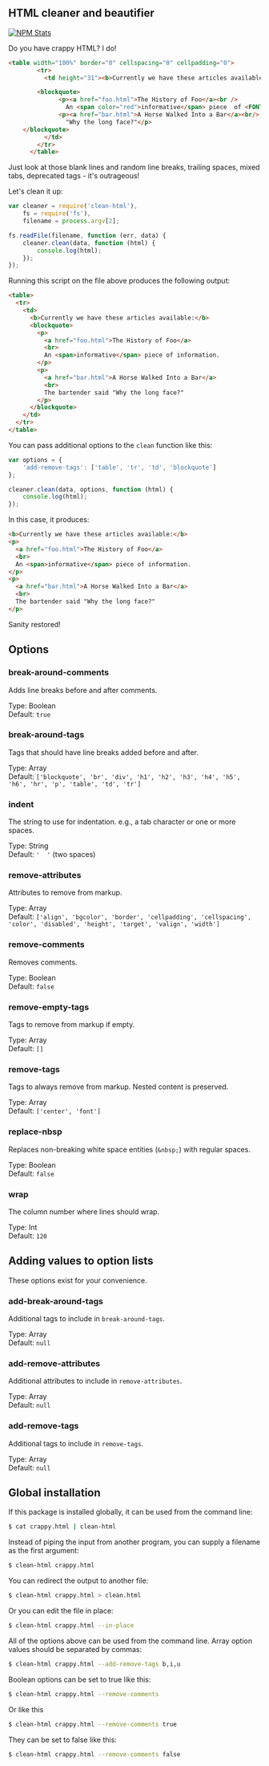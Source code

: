 ## HTML cleaner and beautifier

[![NPM Stats](https://nodei.co/npm/clean-html.png?downloads=true&downloadRank=true)](https://npmjs.org/packages/clean-html/)

Do you have crappy HTML? I do!

```html
<table width="100%" border="0" cellspacing="0" cellpadding="0">
        <tr>
          <td height="31"><b>Currently we have these articles available:</b>

        <blockquote>
              <p><a href="foo.html">The History of Foo</a><br />    
                An <span color="red">informative</span> piece  of <FONT FACE="ARIAL">information</FONT>.</p>
              <p><a href="bar.html">A Horse Walked Into a Bar</a><br/> The bartender said
                "Why the long face?"</p>
	</blockquote>
          </td>
        </tr>
      </table>
```

Just look at those blank lines and random line breaks, trailing spaces, mixed tabs, deprecated tags - it's outrageous!

Let's clean it up:

```javascript
var cleaner = require('clean-html'),
    fs = require('fs'),
    filename = process.argv[2];

fs.readFile(filename, function (err, data) {
    cleaner.clean(data, function (html) {
        console.log(html);
    });
});
```

Running this script on the file above produces the following output:

```html
<table>
  <tr>
    <td>
      <b>Currently we have these articles available:</b>
      <blockquote>
        <p>
          <a href="foo.html">The History of Foo</a>
          <br>
          An <span>informative</span> piece of information.
        </p>
        <p>
          <a href="bar.html">A Horse Walked Into a Bar</a>
          <br>
          The bartender said "Why the long face?"
        </p>
      </blockquote>
    </td>
  </tr>
</table>
```

You can pass additional options to the `clean` function like this:

```javascript
var options = {
    'add-remove-tags': ['table', 'tr', 'td', 'blockquote']
};

cleaner.clean(data, options, function (html) {
    console.log(html);
});
```

In this case, it produces:

```html
<b>Currently we have these articles available:</b>
<p>
  <a href="foo.html">The History of Foo</a>
  <br>
  An <span>informative</span> piece of information.
</p>
<p>
  <a href="bar.html">A Horse Walked Into a Bar</a>
  <br>
  The bartender said "Why the long face?"
</p>
```

Sanity restored!

## Options

### break-around-comments

Adds line breaks before and after comments.

Type: Boolean  
Default: `true`

### break-around-tags

Tags that should have line breaks added before and after.

Type: Array  
Default: `['blockquote', 'br', 'div', 'h1', 'h2', 'h3', 'h4', 'h5', 'h6', 'hr', 'p', 'table', 'td', 'tr']`

### indent

The string to use for indentation. e.g., a tab character or one or more spaces.

Type: String  
Default: `'  '` (two spaces)

### remove-attributes

Attributes to remove from markup.

Type: Array  
Default: `['align', 'bgcolor', 'border', 'cellpadding', 'cellspacing', 'color', 'disabled', 'height', 'target', 'valign', 'width']`

### remove-comments

Removes comments.

Type: Boolean  
Default: `false`

### remove-empty-tags

Tags to remove from markup if empty.

Type: Array  
Default: `[]`

### remove-tags

Tags to always remove from markup. Nested content is preserved.

Type: Array  
Default: `['center', 'font']`

### replace-nbsp

Replaces non-breaking white space entities (`&nbsp;`) with regular spaces.

Type: Boolean  
Default: `false`

### wrap

The column number where lines should wrap.

Type: Int  
Default: `120`

## Adding values to option lists

These options exist for your convenience.

### add-break-around-tags

Additional tags to include in `break-around-tags`.

Type: Array  
Default: `null`

### add-remove-attributes

Additional attributes to include in `remove-attributes`.

Type: Array  
Default: `null`

### add-remove-tags

Additional tags to include in `remove-tags`.

Type: Array  
Default: `null`

## Global installation

If this package is installed globally, it can be used from the command line:

```bash
$ cat crappy.html | clean-html
```

Instead of piping the input from another program, you can supply a filename as the first argument:

```bash
$ clean-html crappy.html
```

You can redirect the output to another file:

```bash
$ clean-html crappy.html > clean.html
```

Or you can edit the file in place:

```bash
$ clean-html crappy.html --in-place
```

All of the options above can be used from the command line. Array option values should be separated by commas:

```bash
$ clean-html crappy.html --add-remove-tags b,i,u
```

Boolean options can be set to true like this:

```bash
$ clean-html crappy.html --remove-comments
```

Or like this

```bash
$ clean-html crappy.html --remove-comments true
```

They can be set to false like this:

```bash
$ clean-html crappy.html --remove-comments false
```
